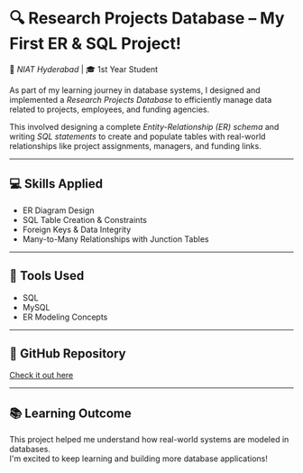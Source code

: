 # 🔍 Research Projects Database – My First ER & SQL Project!

📍 *NIAT Hyderabad* | 🎓 1st Year Student

As part of my learning journey in database systems, I designed and implemented a *Research Projects Database* to efficiently manage data related to projects, employees, and funding agencies.

This involved designing a complete *Entity-Relationship (ER) schema* and writing *SQL statements* to create and populate tables with real-world relationships like project assignments, managers, and funding links.

---

## 💻 Skills Applied

- ER Diagram Design  
- SQL Table Creation & Constraints  
- Foreign Keys & Data Integrity  
- Many-to-Many Relationships with Junction Tables  

---

## 🧠 Tools Used

- SQL  
- MySQL  
- ER Modeling Concepts  

---

## 🔗 GitHub Repository

[Check it out here](https://github.com/himavanthreddy43/Database-projects)

---

## 📚 Learning Outcome

This project helped me understand how real-world systems are modeled in databases.  
I'm excited to keep learning and building more database applications!
